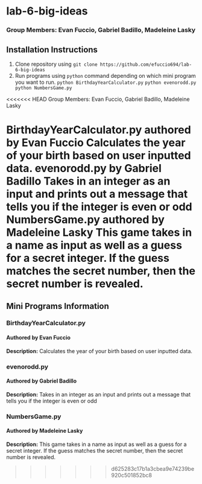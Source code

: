# lab-6-big-ideas
### Group Members: Evan Fuccio, Gabriel Badillo, Madeleine Lasky
## Installation Instructions
1. Clone repository using `git clone https://github.com/efuccio694/lab-6-big-ideas`
2. Run programs using `python` command depending on which mini program you want to run.
`python BirthdayYearCalculator.py`
   `python evenorodd.py`
  ` python NumbersGame.py`

<<<<<<< HEAD
Group Members: Evan Fuccio, Gabriel Badillo, Madeleine Lasky

BirthdayYearCalculator.py authored by Evan Fuccio
    Calculates the year of your birth based on user inputted data.
evenorodd.py by Gabriel Badillo
    Takes in an integer as an input and prints out a message that tells you if the integer
    is even or odd
NumbersGame.py authored by Madeleine Lasky 
    This game takes in a name as input as well as a guess for a secret integer. If the guess matches
    the secret number, then the secret number is revealed. 
=======
## Mini Programs Information
### BirthdayYearCalculator.py
#### Authored by Evan Fuccio
   **Description:** Calculates the year of your birth based on user inputted data.
 
### evenorodd.py
#### Authored by Gabriel Badillo
**Description:** Takes in an integer as an input and prints out a message that tells you if the integer is even or odd

### NumbersGame.py 
#### Authored by Madeleine Lasky 
**Description:** This game takes in a name as input as well as a guess for a secret integer. If the guess matches the secret number, then the secret number is revealed.
>>>>>>> d625283c17b1a3cbea9e74239be920c501852bc8
